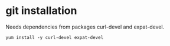 git installation
================

Needs dependencies from packages curl-devel and expat-devel.

```
yum install -y curl-devel expat-devel
```

